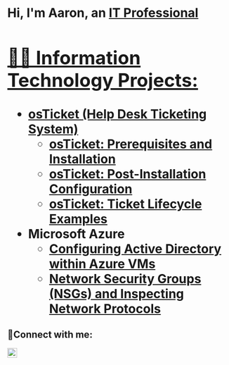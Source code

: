 <h1>Hi, I'm Aaron, an <a href="https://www.linkedin.com/in/aaron-brown-166b52263/">IT Professional

<h2>👨‍💻 Information Technology Projects:</h2>

- <b>osTicket (Help Desk Ticketing System)</b>
  - [osTicket: Prerequisites and Installation](https://github.com/aaronbrw02/osticket-prereqs)
  - [osTicket: Post-Installation Configuration](https://github.com/aaronbrw02/post-install-config)
  - [osTicket: Ticket Lifecycle Examples](https://github.com/aaronbrw02/ticket-lifecycle)
- <b>Microsoft Azure</b>
  - [Configuring Active Directory within Azure VMs](https://github.com/aaronbrw02/configure-ad)
  - [Network Security Groups (NSGs) and Inspecting Network Protocols](https://github.com/aaronbrw02/azure-network-protocols)

<h2>🤳Connect with me:</h2>

[<img align="left" alt="Josh | LinkedIn" width="22px" src="https://cdn.jsdelivr.net/npm/simple-icons@v3/icons/linkedin.svg" />][linkedin]


[linkedin]: https://www.linkedin.com/in/aaron-brown-166b52263/
